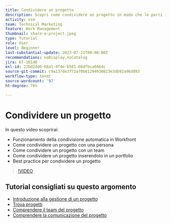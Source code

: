 ```yaml
---
title: Condividere un progetto
description: Scopri come condividere un progetto in modo che le parti interessate e gli altri utenti interessati possano avere visibilità sul lavoro che viene svolto utilizzando  [!DNL  Workfront].
activity: use
team: Technical Marketing
feature: Work Management
thumbnail: share-a-project.jpeg
type: Tutorial
role: User
level: Beginner
last-substantial-update: 2023-07-21T00:00:00Z
recommendations: noDisplay,noCatalog
jira: KT-10148
exl-id: 22bd2dd6-68a1-4f4e-b581-66dfbca0464c
source-git-commit: c9a137de3772a70b81294930823e3db92a96d893
workflow-type: tm+mt
source-wordcount: '97'
ht-degree: 76%

---
```


# Condividere un progetto

In questo video scoprirai:

* Funzionamento della condivisione automatica in Workfront
* Come condividere un progetto con una persona
* Come condividere un progetto con un team
* Come condividere un progetto inserendolo in un portfolio
* Best practice per condividere un progetto

>[!VIDEO](https://video.tv.adobe.com/v/3418904/?quality=12&learn=on)

## Tutorial consigliati su questo argomento

* [Introduzione alla gestione di un progetto](https://experienceleague.adobe.com/en/docs/workfront-learn/tutorials-workfront/manage-work/projects/getting-started-manage-a-project.md)
* [Trova progetti](https://experienceleague.adobe.com/en/docs/workfront-learn/tutorials-workfront/manage-work/projects/find-projects.md)
* [Comprendere il team del progetto](https://experienceleague.adobe.com/en/docs/workfront-learn/tutorials-workfront/manage-work/projects/understand-the-project-team.md)
* [Comprendere la comunicazione del progetto](https://experienceleague.adobe.com/en/docs/workfront-learn/tutorials-workfront/manage-work/projects/understand-project-communication.md)

